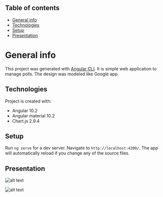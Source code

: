 ## Table of contents
* [General info](#general-info)
* [Technologies](#technologies)
* [Setup](#setup)
* [Presentation](#presentation)

# General info
This project was generated with [Angular CLI](https://github.com/angular/angular-cli).
It is simple web application to manage polls. The design was modeled like Google app.

## Technologies
Project is created with:
* Angular 10.2
* Angular material 10.2
* Chart.js 2.9.4

## Setup

Run `ng serve` for a dev server. Navigate to `http://localhost:4200/`. The app will automatically reload if you change any of the source files.

##  Presentation

![alt text](src/assets/create-questionnaire.PNG)

![alt text](src/assets/charts.PNG)
